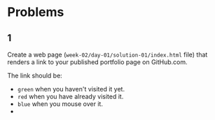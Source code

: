 # Problems

## 1

Create a web page (`week-02/day-01/solution-01/index.html` file) that renders a link to your published portfolio page on GitHub.com.

The link should be:
+ `green` when you haven't visited it yet.
+ `red` when you have already visited it.
+ `blue` when you mouse over it.
+ 